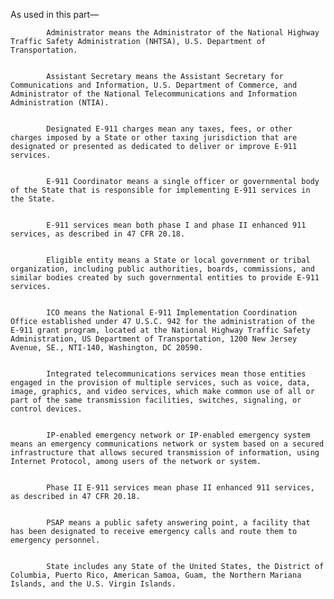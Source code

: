 As used in this part—


            Administrator means the Administrator of the National Highway Traffic Safety Administration (NHTSA), U.S. Department of Transportation.


            Assistant Secretary means the Assistant Secretary for Communications and Information, U.S. Department of Commerce, and Administrator of the National Telecommunications and Information Administration (NTIA).


            Designated E-911 charges mean any taxes, fees, or other charges imposed by a State or other taxing jurisdiction that are designated or presented as dedicated to deliver or improve E-911 services.


            E-911 Coordinator means a single officer or governmental body of the State that is responsible for implementing E-911 services in the State.


            E-911 services mean both phase I and phase II enhanced 911 services, as described in 47 CFR 20.18.


            Eligible entity means a State or local government or tribal organization, including public authorities, boards, commissions, and similar bodies created by such governmental entities to provide E-911 services.


            ICO means the National E-911 Implementation Coordination Office established under 47 U.S.C. 942 for the administration of the E-911 grant program, located at the National Highway Traffic Safety Administration, US Department of Transportation, 1200 New Jersey Avenue, SE., NTI-140, Washington, DC 20590.


            Integrated telecommunications services mean those entities engaged in the provision of multiple services, such as voice, data, image, graphics, and video services, which make common use of all or part of the same transmission facilities, switches, signaling, or control devices.


            IP-enabled emergency network or IP-enabled emergency system means an emergency communications network or system based on a secured infrastructure that allows secured transmission of information, using Internet Protocol, among users of the network or system.


            Phase II E-911 services mean phase II enhanced 911 services, as described in 47 CFR 20.18.


            PSAP means a public safety answering point, a facility that has been designated to receive emergency calls and route them to emergency personnel.


            State includes any State of the United States, the District of Columbia, Puerto Rico, American Samoa, Guam, the Northern Mariana Islands, and the U.S. Virgin Islands.

